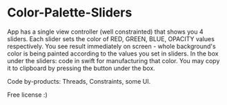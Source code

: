 # Color-Palette-Sliders

App has a single view controller (well constrainted) that shows you 4 sliders.
Each slider sets the color of RED, GREEN, BLUE, OPACITY values respectively.
You see result immediately on screen - whole background's color is being painted according to the values you set in sliders.
In the box under the sliders: code in swift for manufacturing that color.
You may copy it to clipboard by pressing the button under the box.

Code by-products: Threads, Constraints, some UI.

Free license :)
